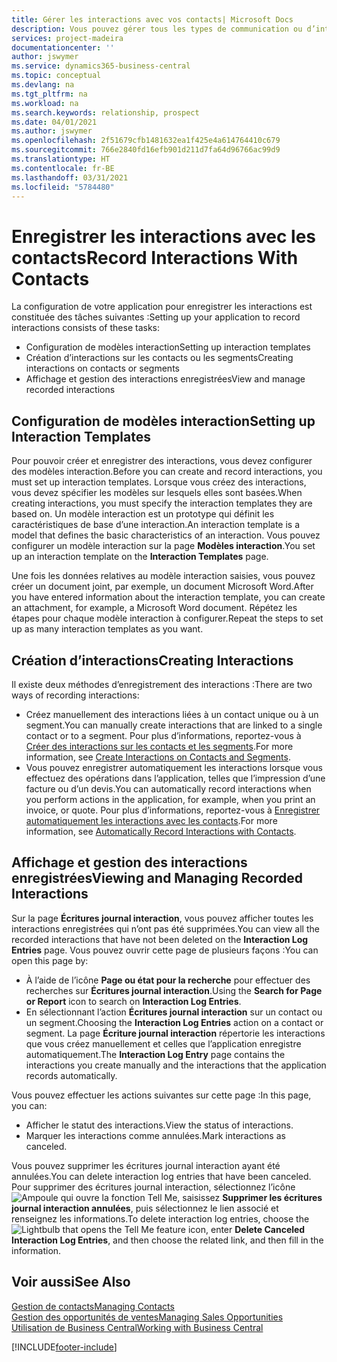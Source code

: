 ```yaml
---
title: Gérer les interactions avec vos contacts| Microsoft Docs
description: Vous pouvez gérer tous les types de communication ou d’interactions entre votre société et vos contacts. Par exemple, une communication par lettre, par téléphone, lors de réunions, etc.
services: project-madeira
documentationcenter: ''
author: jswymer
ms.service: dynamics365-business-central
ms.topic: conceptual
ms.devlang: na
ms.tgt_pltfrm: na
ms.workload: na
ms.search.keywords: relationship, prospect
ms.date: 04/01/2021
ms.author: jswymer
ms.openlocfilehash: 2f51679cfb1481632ea1f425e4a614764410c679
ms.sourcegitcommit: 766e2840fd16efb901d211d7fa64d96766ac99d9
ms.translationtype: HT
ms.contentlocale: fr-BE
ms.lasthandoff: 03/31/2021
ms.locfileid: "5784480"
---
```

# <a name="record-interactions-with-contacts"></a><span data-ttu-id="aa603-103">Enregistrer les interactions avec les contacts</span><span class="sxs-lookup"><span data-stu-id="aa603-103">Record Interactions With Contacts</span></span>
<span data-ttu-id="aa603-104">La configuration de votre application pour enregistrer les interactions est constituée des tâches suivantes :</span><span class="sxs-lookup"><span data-stu-id="aa603-104">Setting up your application to record interactions consists of these tasks:</span></span>

* <span data-ttu-id="aa603-105">Configuration de modèles interaction</span><span class="sxs-lookup"><span data-stu-id="aa603-105">Setting up interaction templates</span></span>  
* <span data-ttu-id="aa603-106">Création d’interactions sur les contacts ou les segments</span><span class="sxs-lookup"><span data-stu-id="aa603-106">Creating interactions on contacts or segments</span></span>  
* <span data-ttu-id="aa603-107">Affichage et gestion des interactions enregistrées</span><span class="sxs-lookup"><span data-stu-id="aa603-107">View and manage recorded interactions</span></span>  

##  <a name="setting-up-interaction-templates"></a><span data-ttu-id="aa603-108">Configuration de modèles interaction</span><span class="sxs-lookup"><span data-stu-id="aa603-108">Setting up Interaction Templates</span></span>
<span data-ttu-id="aa603-109">Pour pouvoir créer et enregistrer des interactions, vous devez configurer des modèles interaction.</span><span class="sxs-lookup"><span data-stu-id="aa603-109">Before you can create and record interactions, you must set up interaction templates.</span></span> <span data-ttu-id="aa603-110">Lorsque vous créez des interactions, vous devez spécifier les modèles sur lesquels elles sont basées.</span><span class="sxs-lookup"><span data-stu-id="aa603-110">When creating interactions, you must specify the interaction templates they are based on.</span></span> <span data-ttu-id="aa603-111">Un modèle interaction est un prototype qui définit les caractéristiques de base d’une interaction.</span><span class="sxs-lookup"><span data-stu-id="aa603-111">An interaction template is a model that defines the basic characteristics of an interaction.</span></span>
<span data-ttu-id="aa603-112">Vous pouvez configurer un modèle interaction sur la page **Modèles interaction**.</span><span class="sxs-lookup"><span data-stu-id="aa603-112">You set up an interaction template on the **Interaction Templates** page.</span></span>

<span data-ttu-id="aa603-113">Une fois les données relatives au modèle interaction saisies, vous pouvez créer un document joint, par exemple, un document Microsoft Word.</span><span class="sxs-lookup"><span data-stu-id="aa603-113">After you have entered information about the interaction template, you can create an attachment, for example, a Microsoft Word document.</span></span> <span data-ttu-id="aa603-114">Répétez les étapes pour chaque modèle interaction à configurer.</span><span class="sxs-lookup"><span data-stu-id="aa603-114">Repeat the steps to set up as many interaction templates as you want.</span></span>  

## <a name="creating-interactions"></a><span data-ttu-id="aa603-115">Création d’interactions</span><span class="sxs-lookup"><span data-stu-id="aa603-115">Creating Interactions</span></span>
<span data-ttu-id="aa603-116">Il existe deux méthodes d’enregistrement des interactions :</span><span class="sxs-lookup"><span data-stu-id="aa603-116">There are two ways of recording interactions:</span></span>

* <span data-ttu-id="aa603-117">Créez manuellement des interactions liées à un contact unique ou à un segment.</span><span class="sxs-lookup"><span data-stu-id="aa603-117">You can manually create interactions that are linked to a single contact or to a segment.</span></span> <span data-ttu-id="aa603-118">Pour plus d’informations, reportez-vous à [Créer des interactions sur les contacts et les segments](marketing-how-create-interactions.md).</span><span class="sxs-lookup"><span data-stu-id="aa603-118">For more information, see [Create Interactions on Contacts and Segments](marketing-how-create-interactions.md).</span></span>  
* <span data-ttu-id="aa603-119">Vous pouvez enregistrer automatiquement les interactions lorsque vous effectuez des opérations dans l’application, telles que l’impression d’une facture ou d’un devis.</span><span class="sxs-lookup"><span data-stu-id="aa603-119">You can automatically record interactions when you perform actions in the application, for example, when you print an invoice, or quote.</span></span> <span data-ttu-id="aa603-120">Pour plus d’informations, reportez-vous à [Enregistrer automatiquement les interactions avec les contacts](marketing-auto-record-interactions.md).</span><span class="sxs-lookup"><span data-stu-id="aa603-120">For more information, see [Automatically Record Interactions with Contacts](marketing-auto-record-interactions.md).</span></span>

## <a name="viewing-and-managing-recorded-interactions"></a><span data-ttu-id="aa603-121">Affichage et gestion des interactions enregistrées</span><span class="sxs-lookup"><span data-stu-id="aa603-121">Viewing and Managing Recorded Interactions</span></span>
<span data-ttu-id="aa603-122">Sur la page **Écritures journal interaction**, vous pouvez afficher toutes les interactions enregistrées qui n’ont pas été supprimées.</span><span class="sxs-lookup"><span data-stu-id="aa603-122">You can view all the recorded interactions that have not been deleted on the **Interaction Log Entries** page.</span></span> <span data-ttu-id="aa603-123">Vous pouvez ouvrir cette page de plusieurs façons :</span><span class="sxs-lookup"><span data-stu-id="aa603-123">You can open this page by:</span></span>

* <span data-ttu-id="aa603-124">À l’aide de l’icône **Page ou état pour la recherche** pour effectuer des recherches sur **Écritures journal interaction**.</span><span class="sxs-lookup"><span data-stu-id="aa603-124">Using the **Search for Page or Report** icon to search on **Interaction Log Entries**.</span></span>
* <span data-ttu-id="aa603-125">En sélectionnant l’action **Écritures journal interaction** sur un contact ou un segment.</span><span class="sxs-lookup"><span data-stu-id="aa603-125">Choosing the **Interaction Log Entries** action on a contact or segment.</span></span>
  <span data-ttu-id="aa603-126">La page **Écriture journal interaction** répertorie les interactions que vous créez manuellement et celles que l’application enregistre automatiquement.</span><span class="sxs-lookup"><span data-stu-id="aa603-126">The **Interaction Log Entry** page contains the interactions you create manually and the interactions that the application records automatically.</span></span>

<span data-ttu-id="aa603-127">Vous pouvez effectuer les actions suivantes sur cette page :</span><span class="sxs-lookup"><span data-stu-id="aa603-127">In this page, you can:</span></span>

* <span data-ttu-id="aa603-128">Afficher le statut des interactions.</span><span class="sxs-lookup"><span data-stu-id="aa603-128">View the status of interactions.</span></span>
* <span data-ttu-id="aa603-129">Marquer les interactions comme annulées.</span><span class="sxs-lookup"><span data-stu-id="aa603-129">Mark interactions as canceled.</span></span>

<span data-ttu-id="aa603-130">Vous pouvez supprimer les écritures journal interaction ayant été annulées.</span><span class="sxs-lookup"><span data-stu-id="aa603-130">You can delete interaction log entries that have been canceled.</span></span> <span data-ttu-id="aa603-131">Pour supprimer des écritures journal interaction, sélectionnez l’icône ![Ampoule qui ouvre la fonction Tell Me](media/ui-search/search_small.png "Dites-moi ce que vous voulez faire"), saisissez **Supprimer les écritures journal interaction annulées**, puis sélectionnez le lien associé et renseignez les informations.</span><span class="sxs-lookup"><span data-stu-id="aa603-131">To delete interaction log entries, choose the ![Lightbulb that opens the Tell Me feature](media/ui-search/search_small.png "Tell me what you want to do") icon, enter **Delete Canceled Interaction Log Entries**, and then choose the related link, and then fill in the information.</span></span>

## <a name="see-also"></a><span data-ttu-id="aa603-132">Voir aussi</span><span class="sxs-lookup"><span data-stu-id="aa603-132">See Also</span></span>
[<span data-ttu-id="aa603-133">Gestion de contacts</span><span class="sxs-lookup"><span data-stu-id="aa603-133">Managing Contacts</span></span>](marketing-contacts.md)  
[<span data-ttu-id="aa603-134">Gestion des opportunités de ventes</span><span class="sxs-lookup"><span data-stu-id="aa603-134">Managing Sales Opportunities</span></span>](marketing-manage-sales-opportunities.md)  
[<span data-ttu-id="aa603-135">Utilisation de Business Central</span><span class="sxs-lookup"><span data-stu-id="aa603-135">Working with Business Central</span></span>](ui-work-product.md)  


[!INCLUDE[footer-include](includes/footer-banner.md)]
